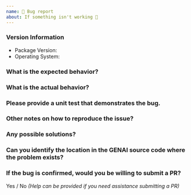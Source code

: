 ```yaml
---
name: 🐜 Bug report
about: If something isn't working 🔧
---
```


### Version Information
 - Package Version:
 - Operating System:

### What is the expected behavior?

### What is the actual behavior?

### Please provide a unit test that demonstrates the bug.

### Other notes on how to reproduce the issue?

### Any possible solutions?

### Can you identify the location in the GENAI source code where the problem exists?

### If the bug is confirmed, would you be willing to submit a PR?

Yes / No _(Help can be provided if you need assistance submitting a PR)_
